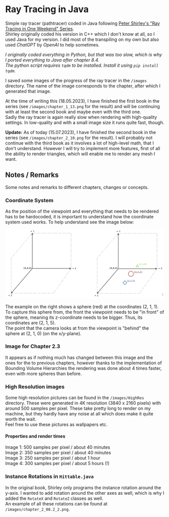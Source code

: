 # Ray Tracing in Java

Simple ray tracer (pathtracer) coded in Java following [Peter Shirley's "Ray Tracing in One Weekend" Series](https://raytracing.github.io/).  
Shirley originally coded his version in C++ which I don't know at all, so I used Java for my version. I did most of the transpiling on my own but also used _ChatGPT_ by _OpenAI_ to help sometimes.

_I originally coded everything in Python, but that was too slow, which is why I ported everything to Java after chapter 8.4.  
The python script requires `tqdm` to be installed. Install it using `pip install tqdm`._

I saved some images of the progress of the ray tracer in the `/images` directory. The name of the image corresponds to the chapter, after which I generated that image.  

At the time of writing this (18.05.2023), I have finished the first book in the series (see `/images/chapter_1_13.png` for the result) and will be continuing with at least the second book and maybe even with the third one.  
Sadly the ray tracer is again really slow when rendering with high-quality settings. In low-quality and with a small image size it runs quite fast, though.  

__Update:__ As of today (15.07.2023), I have finished the second book in the series (see `/images/chapter_2_10.png` for the result). I will probably not continue with the third book as it involves a lot of high-level math, that I don't understand.
However I will try to implement more features, first of all the ability to render triangles, which will enable me to render any mesh I want.

## Notes / Remarks
Some notes and remarks to different chapters, changes or concepts.

### Coordinate System
As the position of the viewpoint and everything that needs to be rendered has to be hardocoded, it is important to understand how the coordinate system used works.
To help understand see the image below:  

![coordinate system](./coord_system.png)

The example on the right shows a sphere (red) at the coordinates (2, 1, 1).  
To capture this sphere from, the front the viewpoint needs to be "in front" of the sphere, meaning its z-coordinate needs to be bigger. Thus, its coordinates are (2, 1, 5).  
The point that the camera looks at from the viewpoint is "behind" the sphere at (2, 1, 0) (on the x/y-plane).

### Image for Chapter 2.3
It appears as if nothing much has changed between this image and the ones for the to previous chapters, however thanks to the implementation of Bounding Volume Hierarchies the rendering was done about 4 times faster, even with more spheres than before.

### High Resolution images
Some high resolution pictures can be found in the `/images/HighRes` directory. These were generated in 4K resolution (3840 x 2160 pixels) with around 500 samples per pixel. These take pretty long to render on my machine, but they hardly have any noise at all which does make it quite worth the wait.  
Feel free to use these pictures as wallpapers etc.  
#### Properties and render times
Image 1: 500 samples per pixel / about 40 minutes  
Image 2: 350 samples per pixel / about 40 minutes  
Image 3: 250 samples per pixel / about 1 hour  
Image 4: 300 samples per pixel / about 5 hours (!)

### Instance Rotations in `Hittable.java`
In the original book, Shirley only programs the instance rotation around the y-axis. I wanted to add rotation around the other axes as well, which is why I added the `RotateX` and `RotateZ` classes as well.  
An example of all these rotations can be found at `/images/chapter_2_08.2_2.png`.